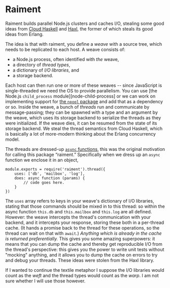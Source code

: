 # Raiment
Raiment builds parallel Node.js clusters and caches I/O, stealing some good ideas from
[Cloud Haskell][hswiki-cloud-haskell] and [Haxl][hackage-haxl], the former of which steals its good 
ideas from Erlang.

The idea is that with raiment, you define a *weave* with a source tree, which needs to be replicated
to each host. A weave consists of:

  - a Node.js process, often identified with *the* weave,
  - a directory of *thread types*,
  - a dictionary of *I/O libraries*, and
  - a storage backend.

Each host can then run one or more of these weaves -- since JavaScript is single-threaded we need
the OS to provide parallelism. You can use [the Node.js `child_process` module][node-child-process]
or we can work on implementing support for [the `npool` package][npm-npool] and add that as a
dependency or so. Inside the weave, a bunch of *threads* run and communicate by message-passing;
they can be spawned with a type and an argument by the weave, which uses its storage backend to
serialize the threads as they were initialized. If the weave dies, it can be resumed from the state
of its storage backend. We steal the thread semantics from Cloud Haskell, which is basically a lot
of more-modern thinking about the Erlang concurrency model.

The threads are dressed-up [`async` functions][mdn-async-fn], this was the original motivation for
calling this package “raiment.” Specifically when we dress up an `async` function we enclose it in
an object,

    module.exports = require('raiment').thread({
        uses: ['db', 'mailbox', 'log'],
        does: async function (params) {
            // code goes here.
        }
    })

The `uses` array refers to keys in your weave's dictionary of I/O libraries, stating that those
commands should be mixed in to this thread: so within the async function `this.db` and 
`this.mailbox` and `this.log` are all defined. However: the weave intercepts the thread's
communication with your backend, and it intercepts your response, storing these both in a per-thread
cache. (It hands a promise back to the thread for these operations, so the thread can wait on that
with `await`.) *Anything which is already in the cache is returned preferentially.* This gives you
some amazing superpowers: it means that you can dump the cache and thereby get reproducible I/O from
the thread's perspective: this gives you the power to write unit tests without "mocking" anything,
and it allows you to dump the cache on errors to try and debug your threads. These ideas were stolen
from the Haxl library.

If I wanted to continue the textile metaphor I suppose the I/O libraries would count as the *weft*
and the thread types would count as the *warp*. I am not sure whether I will use those however.

[hswiki-cloud-haskell]: https://wiki.haskell.org/Cloud_Haskell "HaskellWiki: Cloud Haskell"
[hackage-haxl]: https://hackage.haskell.org/package/haxl "Hackage: Haxl"
[node-child_process]: https://nodejs.org/api/child_process.html "Node.js docs: child_process"
[npm-npool]: https://www.npmjs.com/package/npool "NPM package: npool"
[mdn-async-fn]: https://developer.mozilla.org/en-US/docs/Web/JavaScript/Reference/Statements/async_function "MDN: async function"

